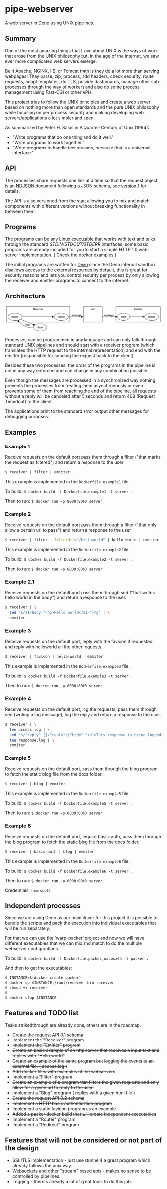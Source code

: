# pipe-webserver

A web server in [Deno](https://github.com/denoland/deno) using UNIX pipelines.

## Summary

One of the most amazing things that I love about UNIX is the ways of work that arose from the UNIX philosophy but, in the age of the internet, we saw ever more complicated web servers emerge.

Be it Apache, NGINX, IIS, or Tomcat truth is they do a lot more than serving webpages!
They parse, zip, process, add headers, check security, route requests, adapt templates, do TLS, provide dashboards, manage other sub-processes through the way of workers and also do some process management using Fast-CGI or other APIs.

This project tries to follow the UNIX principles and create a web server based on nothing more than open standards and the pure UNIX philosophy while focusing on per process security and making developing web servers/applications a lot simpler and open.

As summarized by Peter H. Salus in A Quarter-Century of Unix (1994):
- "Write programs that do one thing and do it well."
- "Write programs to work together."
- "Write programs to handle text streams, because that is a universal interface."

## API

The processes share requests one line at a time so that the request object is an [NDJSON](http://ndjson.org/) document following a JSON schema, see [version 1](./api/api_v0_1.ts) for details.

The API is also versioned from the start allowing you to mix and match components with different versions without breaking functionality in between them.

## Programs

The programs can be any Linux executable that works with text and talks through the standard *STDIN/STDOUT/STDERR* interfaces,
some basic programs are already included for you to start a simple HTTP 1.0 web-server implementation. ( Check the docker examples )

The initial programs are written for [Deno](https://github.com/denoland/deno) since the Deno internal sandbox disallows access to the external resources by default,
this is great for security reasons and lets you control security per process by only allowing the receiver and emitter programs to connect to the internet.

## Architecture

![dot diagram](./docs/example.png)

Processes can be programmed in any language and can only talk through standard UNIX pipelines and should start with a receiver program (which translates the HTTP request to the internal representation) and end with the emitter (responsible for sending the request back to the client).

Besides these two processes, the order of the programs in the pipeline is not in any way enforced and can change in any combination possible.

Even though the messages are processed in a synchronized way nothing prevents the processes from treating them asynchronously or even prevents some of them from reaching the end of the pipeline, all requests without a reply will be canceled after 5 seconds and return 408 (Request Timedout) to the client.

The applications print to the standard error output other messages for debugging purposes.

## Examples

### Example 1

Receive requests on the default port pass them through a filter ("that marks the request as filtered") and return a response to the user

```sh
$ receiver | filter | emitter
```

This example is implemented in the ```Dockerfile.example1``` file.

To build: ```$ docker build -f Dockerfile.example1 -t server .```

Then to run: ```$ docker run -p 8000:8000 server```

### Example 2

Receive requests on the default port pass them through a filter ("that only allow a certain url to pass") and return a response to the user

```sh
$ receiver | filter --filterUrl="/helloworld" | hello-world | emitter
```

This example is implemented in the ```Dockerfile.example2``` file.

To build: ```$ docker build -f Dockerfile.example2 -t server .```

Then to run: ```$ docker run -p 8000:8000 server```

### Example 2.1

Receive requests on the default port pass them through sed ("that writes hello world in the body") and return a response to the user.

```sh
$ receiver | \
  sed 's/}$/body:"<h1>Hello world</h1>"}/g' | \
  emmiter 
```

### Example 3

Receive requests on the default port, reply with the favicon if requested, and reply with helloworld all the other requests.

```sh
$ receiver | favicon | hello-world | emmiter 
```

This example is implemented in the ```Dockerfile.example3``` file.

To build: ```$ docker build -f Dockerfile.example3 -t server .```

Then to run: ```$ docker run -p 8000:8000 server```

### Example 4

Receive requests on the default port, log the requests, pass them through sed (writing a log message), log the reply and return a response to the user.

```sh
$ receiver | \
  tee access.log | \
  sed 's/"reply":{}/"reply":{"body":"<h1>This response is being logged</h1>"}/g' | \
  tee response.log | \
  emmiter 
```

### Example 5

Receive requests on the default port, pass them through the blog program to fetch the static blog file from the docs folder.

```sh
$ receiver | blog | emmiter 
```

This example is implemented in the ```Dockerfile.example5``` file.

To build: ```$ docker build -f Dockerfile.example5 -t server .```

Then to run: ```$ docker run -p 8000:8000 server```

### Example 6

Receive requests on the default port, require basic-auth, pass them through the blog program to fetch the static blog file from the docs folder.

```sh
$ receiver | basic-auth | blog | emmiter 
```

This example is implemented in the ```Dockerfile.example6``` file.

To build: ```$ docker build -f Dockerfile.example6 -t server .```

Then to run: ```$ docker run -p 8000:8000 server```

Credentials: ```tim:scott```

## Independent processes

Since we are using Deno as our main driver for this project it is possible to bundle the scripts and pack the execution into individual executables that will be run separately.

For that we can use the 'warp-packer' project and now we will have different executables that we can mix and match to do the multiple webserver configurations.

To build: ```$ docker build -f Dockerfile.packer,nacosx64 -t packer .```

And then to get the executables: 
```
$ INSTANCE=$(docker create packer)
$ docker cp $INSTANCE:/root/receiver.bin receiver
$ chmod +x receiver
$ 
$ docker stop $INSTANCE

```

## Features and TODO list

Tasks strikedthrough are already done, others are in the roadmap.

* ~~Create the request API 0.1 schema~~
* ~~Implement the "Receiver" program~~
* ~~Implement the "Emitter" program~~
* ~~Create an basic example of an http server that receives a input text and replies with "Hello world"~~
* ~~Create an example of the same program but logging the events to an external file. ( access.log )~~
* ~~Add docker files with examples of the webservers~~
* ~~Implement a "Filter" program~~
* ~~Create an example of a program that filters the given requests and only allow for a given url to reply to the user.~~
* ~~Implement a "Blog" program ( replies with a given html file )~~
* ~~Create the request API 0.2 schema~~
* ~~Implement a HTTP basic authentication program~~
* ~~Implement a static favicon program as an example~~
* ~~Added a packer docker build that will create independent executables~~
* Implement a "Router" program
* Implement a "Redirect" program

## Features that will not be considered or not part of the design

* SSL/TLS implementation - just use stunnel4 a great program which already follows the unix way.
* Websockets and other "stream" based apis - makes no sense to be controlled by pipelines.
* Logging - there's already a lot of great tools to do this job.


